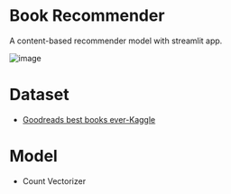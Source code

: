 ﻿# Book Recommender
A content-based recommender model with streamlit app.

![image](https://github.com/user-attachments/assets/3a5dcebb-19a7-41d4-9c79-a468f38a8708)

# Dataset
- [Goodreads best books ever-Kaggle](https://www.kaggle.com/datasets/nguyenphd/goodreads-best-books-ever-with-recommendations)

# Model
- Count Vectorizer
